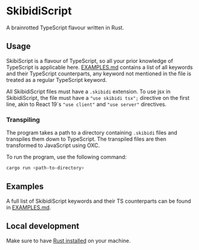 # SkibidiScript

A brainrotted TypeScript flavour written in Rust.

## Usage
SkibiScript is a flavour of TypeScript, so all your prior knowledge of TypeScript is applicable here. [EXAMPLES.md](EXAMPLES.md)
contains a list of all keywords and their TypeScript counterparts, any keyword not mentioned in the file is treated as
a regular TypeScript keyword.

All SkibidiScript files must have a `.skibidi` extension. To use jsx in SkibidiScript, the file must have a `"use skibidi tsx";`
directive on the first line, akin to React 19´s `"use client"` and `"use server"` directives.

### Transpiling
The program takes a path to a directory containing `.skibidi` files and transpiles them down to TypeScript. The transpiled files are
then transformed to JavaScript using OXC.

To run the program, use the following command:
```bash
cargo run <path-to-directory>
```

## Examples
A full list of SkibidiScript keywords and their TS counterparts can be found in  [EXAMPLES.md](EXAMPLES.md).


## Local development
Make sure to have [Rust installed](https://www.rust-lang.org/tools/install) on your machine.
